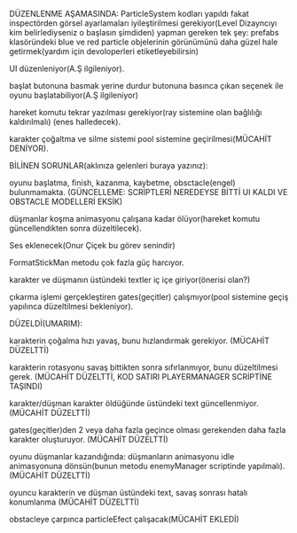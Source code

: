 DÜZENLENME AŞAMASINDA:
ParticleSystem kodları yapıldı fakat inspectörden görsel ayarlamaları iyileştirilmesi gerekiyor(Level Dizayncıyı kim belirlediyseniz o başlasın şimdiden)
yapman gereken tek şey: prefabs klasöründeki blue ve red particle objelerinin görünümünü daha güzel hale getirmek(yardım için devoloperleri etiketleyebilirsin)

UI düzenleniyor(A.Ş ilgileniyor).

başlat butonuna basmak yerine durdur butonuna basınca çıkan seçenek ile oyunu başlatabiliyor(A.Ş ilgileniyor)

hareket komutu tekrar yazılması gerekiyor(ray sistemine olan bağlılığı kaldırılmalı) (enes halledecek).

karakter çoğaltma ve silme sistemi pool sistemine geçirilmesi(MÜCAHİT DENİYOR).



BİLİNEN SORUNLAR(aklınıza gelenleri buraya yazınız):

oyunu başlatma, finish, kazanma, kaybetme, obsctacle(engel) bulunmamakta. (GÜNCELLEME: SCRİPTLERİ NEREDEYSE BİTTİ UI KALDI VE OBSTACLE MODELLERİ EKSİK)

düşmanlar koşma animasyonu çalışana kadar ölüyor(hareket komutu güncellendikten sonra düzeltilecek).

Ses eklenecek(Onur Çiçek bu görev senindir)

FormatStickMan metodu çok fazla güç harcıyor.

karakter ve düşmanın üstündeki textler iç içe giriyor(önerisi olan?)

çıkarma işlemi gerçekleştiren gates(geçitler) çalışmıyor(pool sistemine geçiş yapılınca düzeltilmesi bekleniyor).



DÜZELDİ(UMARIM):

karakterin çoğalma hızı yavaş, bunu hızlandırmak gerekiyor. (MÜCAHİT DÜZELTTİ)

karakterin rotasyonu savaş bittikten sonra sıfırlanmıyor, bunu düzeltilmesi gerek.    (MÜCAHİT DÜZELTTİ, KOD SATIRI PLAYERMANAGER SCRİPTİNE TAŞINDI)

karakter/düşman karakter öldüğünde üstündeki text güncellenmiyor. (MÜCAHİT DÜZELTTİ)

gates(geçitler)den 2 veya daha fazla geçince olması gerekenden daha fazla karakter oluşturuyor. (MÜCAHİT DÜZELTTİ)

oyunu düşmanlar kazandığında:
düşmanların animasyonu idle animasyonuna dönsün(bunun metodu enemyManager scriptinde yapılmalı). (MÜCAHİT DÜZELTTİ)

oyuncu karakterin ve düşman üstündeki text, savaş sonrası hatalı konumlanma (MÜCAHİT DÜZELTTİ)

obstacleye çarpınca particleEfect çalışacak(MÜCAHİT EKLEDİ)



